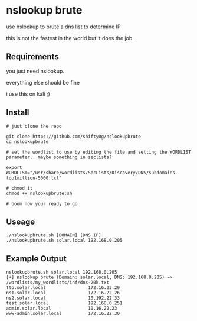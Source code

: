 # nslookup brute
use nslookup to brute a dns list to determine IP 

this is not the fastest in the world but it does the job.

## Requirements

you just need nslookup. 

everything else should be fine 

i use this on kali ;) 

## Install 

```
# just clone the repo

git clone https://github.com/shifty0g/nslookupbrute
cd nslookupbrute

# set the wordlist to use by editing the file and setting the WORDLIST parameter.. maybe something in seclists? 

export WORDLIST="/usr/share/wordlists/SecLists/Discovery/DNS/subdomains-top1million-5000.txt"

# chmod it
chmod +x nslookupbrute.sh

# boom now your ready to go 
```

## Useage

```
./nslookupbrute.sh [DOMAIN] [DNS IP]
./nslookupbrute.sh solar.local 192.168.0.205
```

## Example Output

```
nslookupbrute.sh solar.local 192.168.0.205
[+] nslookup brute (Domain: solar.local, DNS: 192.168.0.205) => /wordlists/my_wordlists/inf/dns-20k.txt
ftp.solar.local                172.16.23.29 
ns1.solar.local                172.16.22.26 
ns2.solar.local                10.192.22.33 
test.solar.local               192.168.0.251 
admin.solar.local              10.16.22.23 
www-admin.solar.local          172.16.22.30 
```
